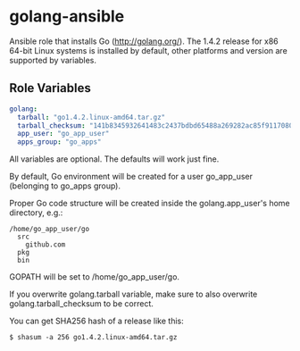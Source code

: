 golang-ansible
==============

Ansible role that installs Go (http://golang.org/). The 1.4.2 release for x86 64-bit Linux systems is installed by default, other platforms and version are supported by variables. 

Role Variables
--------------

```yaml
golang:
  tarball: "go1.4.2.linux-amd64.tar.gz"
  tarball_checksum: "141b8345932641483c2437bdbd65488a269282ac85f91170805c273f03dd223b"
  app_user: "go_app_user"
  apps_group: "go_apps"
```

All variables are optional. The defaults will work just fine.

By default, Go environment will be created for a user go_app_user (belonging to go_apps group).

Proper Go code structure will be created inside the golang.app_user's home directory, e.g.:

```
/home/go_app_user/go
  src
    github.com
  pkg
  bin
```

GOPATH will be set to /home/go_app_user/go.

If you overwrite golang.tarball variable, make sure to also overwrite golang.tarball_checksum to be correct. 

You can get SHA256 hash of a release like this:

```
$ shasum -a 256 go1.4.2.linux-amd64.tar.gz
```
